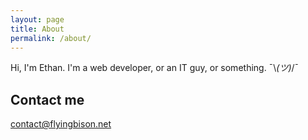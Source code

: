 ```yaml
---
layout: page
title: About
permalink: /about/
---
```


Hi, I'm Ethan. I'm a web developer, or an IT guy, or something.  ¯\\_(ツ)_/¯

## Contact me

[contact@flyingbison.net](mailto:contact@flyingbison.net)
